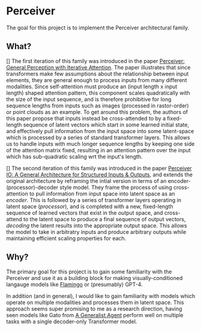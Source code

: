 # Perceiver
The goal for this project is to implement the Perceiver architectural family.

## What?
[] The first iteration of this family was introduced in the paper [Perceiver: General Perception with Iterative Attention](https://arxiv.org/abs/2103.03206). The paper illustrates that since transformers make few assumptions about the relationship between input elements, they are general enough to process inputs from many different modalities. Since self-attention must produce an (input length x input length) shaped attention pattern, this component scales quadratically with the size of the input sequence, and is therefore prohibitive for long sequence lengths from inputs such as images (processed in rastor-order) or point clouds as an example. To get around this problem, the authors of this paper propose that inputs instead be cross-attended to by a fixed-length sequence of latent vectors which start in some learned initial state, and effectively pull information from the input space into some latent-space which is processed by a series of standard transformer layers. This allows us to handle inputs with much longer sequence lengths by keeping one side of the attention matrix fixed, resulting in an attention pattern over the input which has sub-quadratic scaling wrt the input's length.

[] The second iteration of this family was introduced in the paper [Perceiver IO: A General Architecture for Structured Inputs & Outputs](https://arxiv.org/abs/2107.14795), and extends the original architecture by reframing the intial version in terms of an encoder-(processor)-decoder style model. They frame the process of using cross-attention to pull information from input space into latent space as an *encoder*. This is followed by a series of transformer layers operating in latent space (*processor*), and is completed with a new, fixed-length sequence of learned vectors that exist in the output space, and cross-attend to the latent space to produce a final sequence of output vectors, *decoding* the latent results into the appropriate output space. This allows the model to take in arbitratry inputs and produce arbitrary outputs while maintaining efficient scaling properties for each.

## Why?
The primary goal for this project is to gain some familiarity with the Perceiver and use it as a building block for making visually-conditioned langauge models like [Flamingo](https://arxiv.org/abs/2204.14198) or (presumably) GPT-4.

In addition (and in general), I would like to gain familiarity with models which operate on multiple modalities and processes them in latent space. This approach seems super promising to me as a research direction, having seen models like Gato from [A Generalist Agent](https://arxiv.org/abs/2205.06175) perform well on multiple tasks with a single decoder-only Transformer model.

